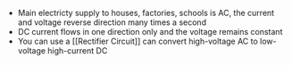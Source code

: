- Main electricty supply to houses, factories, schools is AC, the current and voltage reverse direction many times a second
- DC current flows in one direction only and the voltage remains constant
- You can use a [[Rectifier Circuit]] can convert high-voltage AC to low-voltage high-current DC